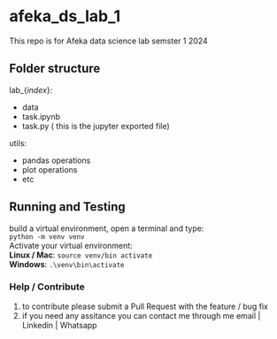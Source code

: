 # afeka_ds_lab_1

This repo is for Afeka data science lab semster 1 2024

## Folder structure

lab\_{_index_}:

- data
- task.ipynb
- task.py ( this is the jupyter exported file)

utils:

- pandas operations
- plot operations
- etc

## Running and Testing

build a virtual environment, open a terminal and type:\
`python -m venv venv` \
Activate your virtual environment:\
**Linux / Mac**: `source venv/bin activate` \
**Windows**: `.\venv\bin\activate`

### Help / Contribute

1. to contribute please submit a Pull Request with the feature / bug fix
2. if you need any assitance you can contact me through me email | Linkedin | Whatsapp
